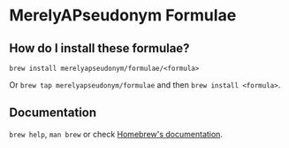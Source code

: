 # MerelyAPseudonym Formulae

## How do I install these formulae?
`brew install merelyapseudonym/formulae/<formula>`

Or `brew tap merelyapseudonym/formulae` and then `brew install <formula>`.

## Documentation
`brew help`, `man brew` or check [Homebrew's documentation](https://docs.brew.sh).
